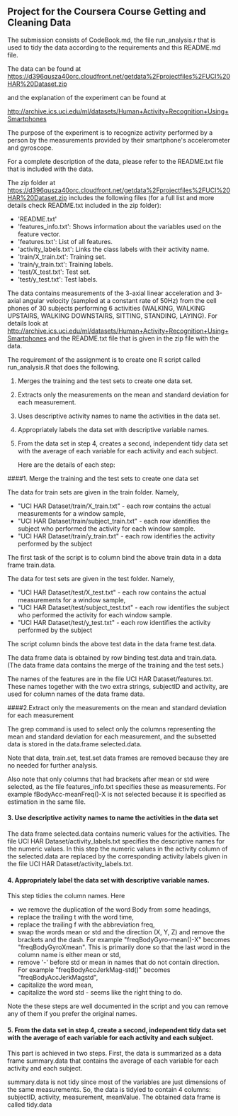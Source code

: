 ## Project for the Coursera Course Getting and Cleaning Data

The submission consists of CodeBook.md, the file run_analysis.r that is used to tidy the data according to the requirements and this README.md file.

The data can be found at https://d396qusza40orc.cloudfront.net/getdata%2Fprojectfiles%2FUCI%20HAR%20Dataset.zip

and the explanation of the experiment can be found at

http://archive.ics.uci.edu/ml/datasets/Human+Activity+Recognition+Using+Smartphones

The purpose of the experiment is to recognize activity performed by a person by the measurements provided by their smartphone's accelerometer and gyroscope. 

For a complete description of the data, please refer to the README.txt file that is included with the data.

The zip folder at https://d396qusza40orc.cloudfront.net/getdata%2Fprojectfiles%2FUCI%20HAR%20Dataset.zip includes the following files (for a full list and more details check README.txt included in the zip folder):

- 'README.txt'
- 'features_info.txt': Shows information about the variables used on the feature vector.
- 'features.txt': List of all features.
- 'activity_labels.txt': Links the class labels with their activity name.
- 'train/X_train.txt': Training set.
- 'train/y_train.txt': Training labels.
- 'test/X_test.txt': Test set.
- 'test/y_test.txt': Test labels.

The data contains measurements of the 3-axial linear acceleration and 3-axial angular velocity (sampled at a constant rate of 50Hz) from the cell phones of 30 subjects performing 6 activities (WALKING, WALKING UPSTAIRS,  WALKING DOWNSTAIRS, SITTING, STANDING, LAYING). For details look at http://archive.ics.uci.edu/ml/datasets/Human+Activity+Recognition+Using+Smartphones and the README.txt file that is given in the zip file with the data.

The requirement of the assignment is to create one R script called run_analysis.R that does the following. 

1. Merges the training and the test sets to create one data set.
2. Extracts only the measurements on the mean and standard deviation for each measurement. 
3. Uses descriptive activity names to name the activities in the data set.
4. Appropriately labels the data set with descriptive variable names.
5. From the data set in step 4, creates a second, independent tidy data set with the average of each variable for each activity and each subject.

    
    Here are the details of each step:

####1. Merge the training and the test sets to create one data set

The data for train sets are given in the train folder. Namely, 

- "UCI HAR Dataset/train/X_train.txt" - each row contains the actual measurements for a window sample, 
- "UCI HAR Dataset/train/subject_train.txt" - each row identifies the subject who performed the activity for each window sample.
- "UCI HAR Dataset/train/y_train.txt" - each row identifies the activity performed by the subject

The first task of the script is to column bind the above train data in a data frame train.data.

The data for test sets are given in the test folder. Namely, 

- "UCI HAR Dataset/test/X_test.txt" - each row contains the actual measurements for a window sample, 
- "UCI HAR Dataset/test/subject_test.txt" - each row identifies the subject who performed the activity for each window sample.
- "UCI HAR Dataset/test/y_test.txt" - each row identifies the activity performed by the subject

The script column binds the above test data in the data frame test.data.

The data frame data is obtained by row binding test.data and train.data. (The data frame data contains the merge of the training and the test sets.)

The names of the features are in the file UCI HAR Dataset/features.txt. These names together with the two extra strings, subjectID and activity, are used for column names of the data frame data. 

####2.Extract only the measurements on the mean and standard deviation for each measurement

The grep command is used to select only the columns representing the mean and standard deviation for each measurement, and the subsetted data is stored in the data.frame selected.data. 

Note that data, train.set, test.set data frames are removed because they are no needed for further analysis.

Also note that only columns that had brackets after mean or std were selected, as the file features_info.txt specifies these as measurements.  For example fBodyAcc-meanFreq()-X is not selected because it is specified as estimation in the same file.

#### 3. Use descriptive activity names to name the activities in the data set

The data frame selected.data contains numeric values for the activities. The file UCI HAR Dataset/activity_labels.txt specifies the descriptive names for the numeric values. In this step the numeric values in the activity column of the selected.data are replaced by the corresponding activity labels given in the file UCI HAR Dataset/activity_labels.txt.

#### 4. Appropriately label the data set with descriptive variable names. 

This step tidies the column names. Here 

- we remove the duplication of the word Body from some headings,
- replace the trailing t with the word time,
- replace the trailing f with the abbreviation freq,
- swap the words mean or std and the direction (X, Y, Z) and remove the brackets and the dash. For example "freqBodyGyro-mean()-X" becomes "freqBodyGyroXmean". This is primarily done so that the last word in the column name is either mean or std,
- remove '-' before std or mean in names that do not contain direction. For example "freqBodyAccJerkMag-std()" becomes "freqBodyAccJerkMagstd",
- capitalize the word mean,
- capitalize the word std - seems like the right thing to do.

Note the these steps are well documented in the script and you can remove any of them if you prefer the original names.

#### 5. From the data set in step 4, create a second, independent tidy data set with the average of each variable for each activity and each subject.

This part is achieved in two steps. First, the data is summarized as a data frame summary.data that contains the average of each variable for each activity and each subject.

summary.data is not tidy since most of the variables are just dimensions of the same measurements. So, the data is tidyied to contain 4 columns: subjectID, activity, measurement, meanValue. The obtained data frame is called tidy.data





 
  


